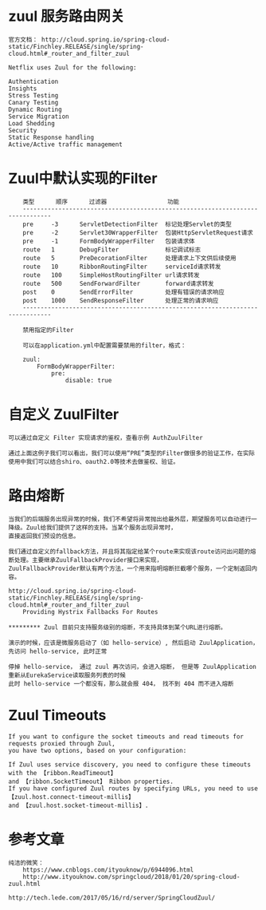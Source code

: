 # zuul 服务路由网关
    官方文档： http://cloud.spring.io/spring-cloud-static/Finchley.RELEASE/single/spring-cloud.html#_router_and_filter_zuul
    
    Netflix uses Zuul for the following:
    
    Authentication
    Insights
    Stress Testing
    Canary Testing
    Dynamic Routing
    Service Migration
    Load Shedding
    Security
    Static Response handling
    Active/Active traffic management
  
# Zuul中默认实现的Filter
        类型	    顺序	    过滤器	                功能
        ------------------------------------------------------------------------------
        pre	    -3	    ServletDetectionFilter	标记处理Servlet的类型
        pre	    -2	    Servlet30WrapperFilter	包装HttpServletRequest请求
        pre	    -1	    FormBodyWrapperFilter	包装请求体
        route	1	    DebugFilter	            标记调试标志
        route	5	    PreDecorationFilter	    处理请求上下文供后续使用
        route	10	    RibbonRoutingFilter	    serviceId请求转发
        route	100	    SimpleHostRoutingFilter	url请求转发
        route	500	    SendForwardFilter	    forward请求转发
        post	0	    SendErrorFilter	        处理有错误的请求响应
        post	1000	SendResponseFilter	    处理正常的请求响应
        ------------------------------------------------------------------------------
        
        禁用指定的Filter
        
        可以在application.yml中配置需要禁用的filter，格式：
        
        zuul:
        	FormBodyWrapperFilter:
        		pre:
        			disable: true

# 自定义 ZuulFilter
    可以通过自定义 Filter 实现请求的鉴权，查看示例 AuthZuulFilter
    
    通过上面这例子我们可以看出，我们可以使用“PRE”类型的Filter做很多的验证工作，在实际使用中我们可以结合shiro、oauth2.0等技术去做鉴权、验证。


# 路由熔断
    当我们的后端服务出现异常的时候，我们不希望将异常抛出给最外层，期望服务可以自动进行一降级。Zuul给我们提供了这样的支持。当某个服务出现异常时，
    直接返回我们预设的信息。
    
    我们通过自定义的fallback方法，并且将其指定给某个route来实现该route访问出问题的熔断处理。主要继承ZuulFallbackProvider接口来实现，
    ZuulFallbackProvider默认有两个方法，一个用来指明熔断拦截哪个服务，一个定制返回内容。
    
    http://cloud.spring.io/spring-cloud-static/Finchley.RELEASE/single/spring-cloud.html#_router_and_filter_zuul
        Providing Hystrix Fallbacks For Routes
        
    ********* Zuul 目前只支持服务级别的熔断，不支持具体到某个URL进行熔断。
    
    演示的时候，应该是微服务启动了（如 hello-service）, 然后启动 ZuulApplication， 先访问 hello-service, 此时正常
    
    停掉 hello-service， 通过 zuul 再次访问，会进入熔断， 但是等 ZuulApplication 重新从EurekaService读取服务列表的时候
    此时 hello-service 一个都没有，那么就会报 404， 找不到 404 而不进入熔断


# Zuul Timeouts
    If you want to configure the socket timeouts and read timeouts for requests proxied through Zuul, 
    you have two options, based on your configuration:
    
    If Zuul uses service discovery, you need to configure these timeouts with the 【ribbon.ReadTimeout】 
    and 【ribbon.SocketTimeout】 Ribbon properties.
    If you have configured Zuul routes by specifying URLs, you need to use 【zuul.host.connect-timeout-millis】
    and 【zuul.host.socket-timeout-millis】.






# 参考文章
    纯洁的微笑：  
        https://www.cnblogs.com/ityouknow/p/6944096.html
        http://www.ityouknow.com/springcloud/2018/01/20/spring-cloud-zuul.html
        
    http://tech.lede.com/2017/05/16/rd/server/SpringCloudZuul/
        
